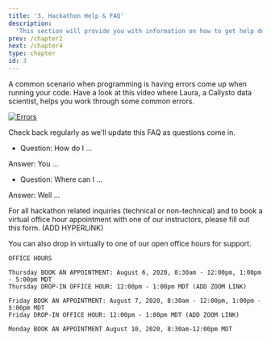 ```yaml
---
title: '3. Hackathon Help & FAQ'
description:
  'This section will provide you with information on how to get help during a Callysto hackathon.'
prev: /chapter2
next: /chapter4
type: chapter
id: 3
---
```


<exercise id="1" title="Working Through (Programming) Errors">

A common scenario when programming is having errors come up when running your code. Have a look at this video where Laura, a Callysto data scientist, helps you work through some common errors.

[![Errors](http://img.youtube.com/vi/jhL78-xriOc/0.jpg)](http://www.youtube.com/watch?v=jhL78-xriOc "Handling Errors")



</exercise>


<exercise id="2" title="FAQ">

Check back regularly as we'll update this FAQ as questions come in.

* Question: How do I ...

Answer: You ...

* Question: Where can I ...

Answer: Well ...

</exercise>

<exercise id="3" title="Contact Us">

For all hackathon related inquiries (technical or non-technical) and to book a virtual office hour appointment with one of our instructors, please fill out this form. (ADD HYPERLINK)

You can also drop in virtually to one of our open office hours for support. 

```
OFFICE HOURS

Thursday BOOK AN APPOINTMENT: August 6, 2020, 8:30am - 12:00pm, 1:00pm - 5:00pm MDT 
Thursday DROP-IN OFFICE HOUR: 12:00pm - 1:00pm MDT (ADD ZOOM LINK)

Friday BOOK AN APPOINTMENT: August 7, 2020, 8:30am - 12:00pm, 1:00pm - 5:00pm MDT 
Friday DROP-IN OFFICE HOUR: 12:00pm - 1:00pm MDT (ADD ZOOM LINK)

Monday BOOK AN APPOINTMENT August 10, 2020, 8:30am-12:00pm MDT
```
